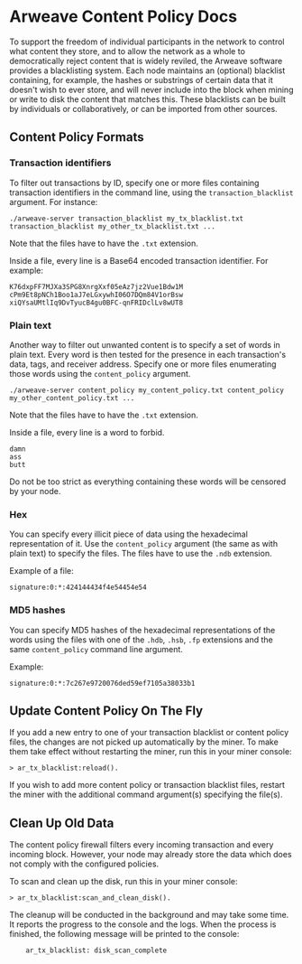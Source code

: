 
# Arweave Content Policy Docs

To support the freedom of individual participants in the network to control what content they store, and to allow the network as a whole to democratically reject content that is widely reviled, the Arweave software provides a blacklisting system.
Each node maintains an (optional) blacklist containing, for example, the hashes or substrings of certain data that it doesn't wish to ever store, and will never include into the block when mining or write to disk the content that matches this.
These blacklists can be built by individuals or collaboratively, or can be imported from other sources.

## Content Policy Formats

### Transaction identifiers

To filter out transactions by ID, specify one or more files containing transaction identifiers in the command line, using the `transaction_blacklist` argument. For instance:

```
./arweave-server transaction_blacklist my_tx_blacklist.txt transaction_blacklist my_other_tx_blacklist.txt ...
```

Note that the files have to have the `.txt` extension.

Inside a file, every line is a Base64 encoded transaction identifier. For example:

```
K76dxpFF7MJXa3SPG8XnrgXxf05eAz7jz2Vue1Bdw1M
cPm9Et8pNCh1Boo1aJ7eLGxywhI06O7DQm84V1orBsw
xiQYsaUMtlIq9DvTyucB4gu0BFC-qnFRIDclLv8wUT8
```

### Plain text

Another way to filter out unwanted content is to specify a set of words in plain text. Every word is then tested for the presence in each transaction's data, tags, and receiver address. Specify one or more files enumerating those words using the `content_policy` argument.

```
./arweave-server content_policy my_content_policy.txt content_policy my_other_content_policy.txt ...
```

Note that the files have to have the `.txt` extension.

Inside a file, every line is a word to forbid.

```
damn
ass
butt
```

Do not be too strict as everything containing these words will be censored by your node.

### Hex

You can specify every illicit piece of data using the hexadecimal representation of it. Use the `content_policy` argument (the same as with plain text) to specify the files. The files have to use the `.ndb` extension.

Example of a file:
```
signature:0:*:424144434f4e54454e54
```


### MD5 hashes

You can specify MD5 hashes of the hexadecimal representations of the words using the files with one of the `.hdb`, `.hsb`, `.fp` extensions and the same `content_policy` command line argument.

Example:

```
signature:0:*:7c267e9720076ded59ef7105a38033b1
```

## Update Content Policy On The Fly

If you add a new entry to one of your transaction blacklist or content policy files, the changes
are not picked up automatically by the miner. To make them take effect without restarting the miner, run this in your miner console:

```
> ar_tx_blacklist:reload().
```

If you wish to add more content policy or transaction blacklist files, restart the miner with the additional command argument(s) specifying the file(s).
## Clean Up Old Data

The content policy firewall filters every incoming transaction and every incoming block. However, your node may already store the data which does not comply with the configured policies.

To scan and clean up the disk, run this in your miner console:

```
> ar_tx_blacklist:scan_and_clean_disk().
```

The cleanup will be conducted in the background and may take some time. It reports the progress to the console and the logs. When the process is finished, the following message will be printed to the console:

```
    ar_tx_blacklist: disk_scan_complete
```
